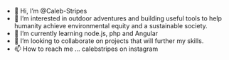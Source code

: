 - 👋 Hi, I’m @Caleb-Stripes
- 👀 I’m interested in outdoor adventures and building useful tools to help humanity achieve environmental equity and a sustainable society.
- 🌱 I’m currently learning node.js, php and Angular
- 💞️ I’m looking to collaborate on projects that will further my skills.
- 📫 How to reach me ... calebstripes on instagram

<!---
Caleb-Stripes/Caleb-Stripes is a ✨ special ✨ repository because its `README.md` (this file) appears on your GitHub profile.
You can click the Preview link to take a look at your changes.
--->
